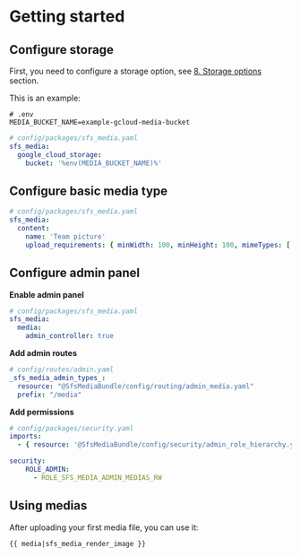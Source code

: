 # Getting started

## Configure storage

First, you need to configure a storage option, see [8. Storage options](8_storage_options.md) section.

This is an example:

```dotenv
# .env
MEDIA_BUCKET_NAME=example-gcloud-media-bucket
```

```yaml
# config/packages/sfs_media.yaml
sfs_media:
  google_cloud_storage:
    bucket: '%env(MEDIA_BUCKET_NAME)%'
```

## Configure basic media type

```yaml
# config/packages/sfs_media.yaml
sfs_media:
  content:
    name: 'Team picture'
    upload_requirements: { minWidth: 100, minHeight: 100, mimeTypes: ['image/jpeg'],  }
```

## Configure admin panel

**Enable admin panel**

```yaml
# config/packages/sfs_media.yaml
sfs_media:
  media:
    admin_controller: true
```

**Add admin routes**

```yaml
# config/routes/admin.yaml
_sfs_media_admin_types_:
  resource: "@SfsMediaBundle/config/routing/admin_media.yaml"
  prefix: "/media"
```

**Add permissions**

```yaml
# config/packages/security.yaml
imports:
  - { resource: '@SfsMediaBundle/config/security/admin_role_hierarchy.yaml' }

security:
    ROLE_ADMIN:
      - ROLE_SFS_MEDIA_ADMIN_MEDIAS_RW
```

## Using medias

After uploading your first media file, you can use it:

```twig
{{ media|sfs_media_render_image }}
```